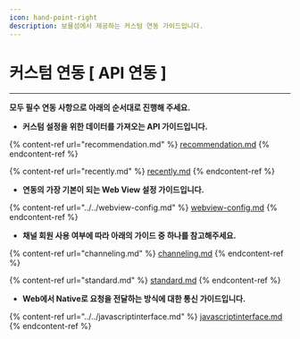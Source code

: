 ```yaml
---
icon: hand-point-right
description: 보물섬에서 제공하는 커스텀 연동 가이드입니다.
---
```


# 커스텀 연동 \[ API 연동 ]

***

**모두 필수 연동 사항으로 아래의 순서대로 진행해 주세요.**



* **커스텀 설정을 위한 데이터를 가져오는 API 가이드입니다.**

{% content-ref url="recommendation.md" %}
[recommendation.md](recommendation.md)
{% endcontent-ref %}

{% content-ref url="recently.md" %}
[recently.md](recently.md)
{% endcontent-ref %}

* **연동의 가장 기본이 되는 Web View 설정 가이드입니다.**

{% content-ref url="../../webview-config.md" %}
[webview-config.md](../../webview-config.md)
{% endcontent-ref %}

* **채널 회원 사용 여부에 따라 아래의 가이드 중 하나를 참고해주세요.**

{% content-ref url="channeling.md" %}
[channeling.md](channeling.md)
{% endcontent-ref %}

{% content-ref url="standard.md" %}
[standard.md](standard.md)
{% endcontent-ref %}

* **Web에서 Native로 요청을 전달하는 방식에 대한 통신 가이드입니다.**

{% content-ref url="../../javascriptinterface.md" %}
[javascriptinterface.md](../../javascriptinterface.md)
{% endcontent-ref %}

